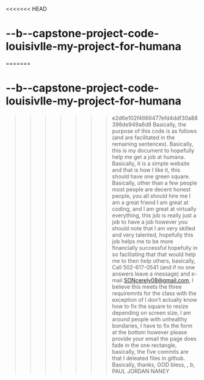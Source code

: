 <<<<<<< HEAD
# --b--capstone-project-code-louisivlle-my-project-for-humana
=======
# --b--capstone-project-code-louisivlle-my-project-for-humana
>>>>>>> e2d6e102f4666477efd4ddf30a88398de949a6d8
Basically, the purpose of this code is as follows (and are facilitated in the remaining sentences). Basically, this is my document to hopefully help me get a job at humana. Basically, it is a simple website and that is how I like it, this should have one green square. Basically, other than a few people most people are decent honest people, you all should hire me I am a great friend I am great at coding, and I am great at virtually everything, this job is really just a job to have a job however you should note that I am very skilled and very talented, hopefully this job helps me to be more financially successful hopefully in so faclitating that that would help me to then help others, basically, Call 502-617-0541 (and if no one answers leave a message) and e-mail SONcerely08@gmail.com, I believe this meets the three requiremnts for the class with the exception of I don't actually know how to fix the square to resize depending on screen size, I am around people with unhealthy bondaries, I have to fix the form at the bottom however please provide your email the page does fade in the one rectangle, basically, the five commits are that I deleated files in github. Basically, thanks, GOD bless, , b, PAUL JORDAN NANEY